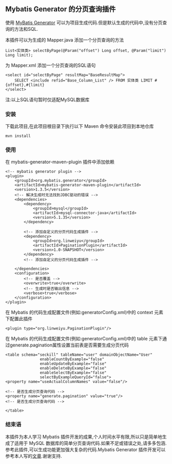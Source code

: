 ## Mybatis Generator 的分页查询插件
使用 [MyBatis Generator](https://github.com/mybatis/generator) 可以为项目生成代码.但是默认生成的代码中,没有分页查询的方法和SQL.

本插件可以为生成的 Mapper.java 添加一个分页查询的方法
```
List<实体类> selectByPage(@Param("offset") Long offset, @Param("limit") Long limit);
```

为 Mapper.xml 添加一个分页查询的SQL语句
```
<select id="selectByPage" resultMap="BaseResultMap">
    SELECT <include refid="Base_Column_List" /> FROM 实体类 LIMIT #{offset},#{limit}
</select>
```

注:以上SQL语句暂时仅适配MySQL数据库

### 安装
下载此项目,在此项目根目录下执行以下 Maven 命令安装此项目到本地仓库
```
mvn install
 ```
 
### 使用
在 mybatis-generator-maven-plugin 插件中添加依赖
```
<!-- mybatis generator plugin -->
<plugin>
    <groupId>org.mybatis.generator</groupId>
    <artifactId>mybatis-generator-maven-plugin</artifactId>
    <version>1.3.5</version>
    <!-- 解决生成时无法找到JDBC驱动的错误 -->
    <dependencies>
        <dependency>
            <groupId>mysql</groupId>
            <artifactId>mysql-connector-java</artifactId>
            <version>5.1.35</version>
        </dependency>
        
        <!-- 添加自定义的分页代码生成插件 -->
        <dependency>
            <groupId>org.linweiyu</groupId>
            <artifactId>PaginationPlugin</artifactId>
            <version>1.0-SNAPSHOT</version>
        </dependency>
        <!-- 添加自定义的分页代码生成插件 -->
        
    </dependencies>
    <configuration>
        <!-- 是否覆盖 -->
        <overwrite>true</overwrite>
        <!-- 生成时是否输出信息 -->
        <verbose>true</verbose>
    </configuration>
</plugin>
```

在 Mybatis 的代码生成配置文件(例如:generatorConfig.xml)中的 context 元素下配置此插件
```
<plugin type="org.linweiyu.PaginationPlugin"/>
```

在 Mybatis 的代码生成配置文件(例如:generatorConfig.xml)中的 table 元素下通过generate.pagination属性设置当前表是否需要生成分页代码
```
<table schema="seckill" tableName="user" domainObjectName="User"
               enableCountByExample="false"
               enableUpdateByExample="false"
               enableDeleteByExample="false"
               enableSelectByExample="false"
               selectByExampleQueryId="false">
<property name="useActualColumnNames" value="false"/>

<!-- 是否生成分页查询代码 -->
<property name="generate.pagination" value="true"/>
<!-- 是否生成分页查询代码 -->

</table>
```

### 结束语
本插件为本人学习 Mybatis 插件开发的成果,个人时间水平有限,所以只是简单地生成了适用于 MySQL 数据库的简单分页查询代码.如果不足或错误之处,请多多包涵.参考此插件,可以生成功能更加强大复杂的代码.Mybatis Generator 插件开发可以参考本人写的[文章](http://www.jianshu.com/p/b96043291b0d).谢谢支持.
